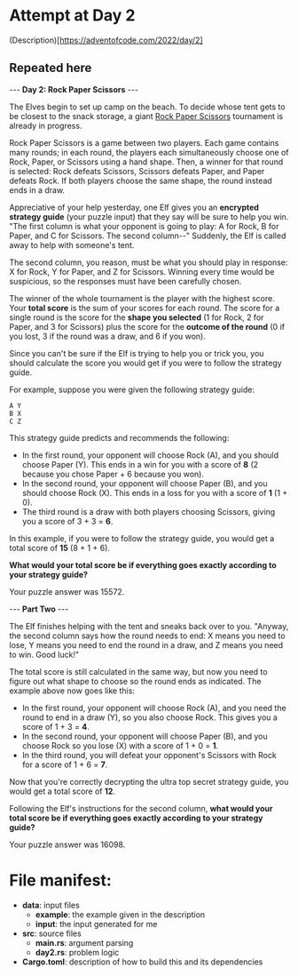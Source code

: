 # Attempt at Day 2

(Description)[https://adventofcode.com/2022/day/2]


## Repeated here

--- __Day 2: Rock Paper Scissors__ ---

The Elves begin to set up camp on the beach. To decide whose tent gets to be closest to the snack storage, a giant [Rock Paper Scissors](https://en.wikipedia.org/wiki/Rock_paper_scissors) tournament is already in progress.

Rock Paper Scissors is a game between two players. Each game contains many rounds; in each round, the players each simultaneously choose one of Rock, Paper, or Scissors using a hand shape. Then, a winner for that round is selected: Rock defeats Scissors, Scissors defeats Paper, and Paper defeats Rock. If both players choose the same shape, the round instead ends in a draw.

Appreciative of your help yesterday, one Elf gives you an __encrypted strategy guide__ (your puzzle input) that they say will be sure to help you win. "The first column is what your opponent is going to play: A for Rock, B for Paper, and C for Scissors. The second column--" Suddenly, the Elf is called away to help with someone's tent.

The second column, you reason, must be what you should play in response: X for Rock, Y for Paper, and Z for Scissors. Winning every time would be suspicious, so the responses must have been carefully chosen.

The winner of the whole tournament is the player with the highest score. Your __total score__ is the sum of your scores for each round. The score for a single round is the score for the __shape you selected__ (1 for Rock, 2 for Paper, and 3 for Scissors) plus the score for the __outcome of the round__ (0 if you lost, 3 if the round was a draw, and 6 if you won).

Since you can't be sure if the Elf is trying to help you or trick you, you should calculate the score you would get if you were to follow the strategy guide.

For example, suppose you were given the following strategy guide:

```
A Y
B X
C Z
```

This strategy guide predicts and recommends the following:

- In the first round, your opponent will choose Rock (A), and you should choose Paper (Y). This ends in a win for you with a score of __8__ (2 because you chose Paper + 6 because you won).
- In the second round, your opponent will choose Paper (B), and you should choose Rock (X). This ends in a loss for you with a score of __1__ (1 + 0).
- The third round is a draw with both players choosing Scissors, giving you a score of 3 + 3 = __6__.

In this example, if you were to follow the strategy guide, you would get a total score of __15__ (8 + 1 + 6).

__What would your total score be if everything goes exactly according to your strategy guide?__

Your puzzle answer was 15572.

--- __Part Two__ ---

The Elf finishes helping with the tent and sneaks back over to you. "Anyway, the second column says how the round needs to end: X means you need to lose, Y means you need to end the round in a draw, and Z means you need to win. Good luck!"

The total score is still calculated in the same way, but now you need to figure out what shape to choose so the round ends as indicated. The example above now goes like this:

- In the first round, your opponent will choose Rock (A), and you need the round to end in a draw (Y), so you also choose Rock. This gives you a score of 1 + 3 = __4__.
- In the second round, your opponent will choose Paper (B), and you choose Rock so you lose (X) with a score of 1 + 0 = __1__.
- In the third round, you will defeat your opponent's Scissors with Rock for a score of 1 + 6 = __7__.

Now that you're correctly decrypting the ultra top secret strategy guide, you would get a total score of __12__.

Following the Elf's instructions for the second column, __what would your total score be if everything goes exactly according to your strategy guide?__

Your puzzle answer was 16098.


# File manifest:

* __data__: input files
    + __example__: the example given in the description
    + __input__: the input generated for me
* __src__: source files
    + __main.rs__: argument parsing
    + __day2.rs__: problem logic
* __Cargo.toml__: description of how to build this and its dependencies